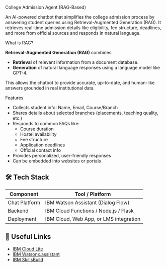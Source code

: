 
College Admission Agent (RAG-Based)

An AI-powered chatbot that simplifies the college admission process by answering student queries using Retrieval-Augmented Generation (RAG). It retrieves real-time admission details like eligibility, fee structure, deadlines, and more from official sources and responds in natural language.

 What is RAG?

**Retrieval-Augmented Generation (RAG)** combines:
- **Retrieval** of relevant information from a document database.
- **Generation** of natural language responses using a language model like GPT-4.

This allows the chatbot to provide accurate, up-to-date, and human-like answers grounded in real institutional data.

Features

- Collects student info: Name, Email, Course/Branch
- Shares details about selected branches (placements, teaching quality, etc.)
- Responds to common FAQs like:
  - Course duration
  - Hostel availability
  - Fee structure
  - Application deadlines
  - Official contact info
- Provides personalized, user-friendly responses
- Can be embedded into websites or portals


## 🛠️ Tech Stack

| Component        | Tool / Platform                     |
|------------------|--------------------------------------|
| Chat Platform    | IBM Watson Assistant (Dialog Flow)   |
| Backend  | IBM Cloud Functions / Node.js / Flask |
| Deployment       | IBM Cloud, Web App, or LMS integration |

## 🔗 Useful Links

- [IBM Cloud Lite](https://cloud.ibm.com/registration)
- [IBM Watsonx.assistant](https://cloud.ibm.com/catalog/services/watsonx-assistant)
- [IBM SkillsBuild](https://skillsbuild.org)
